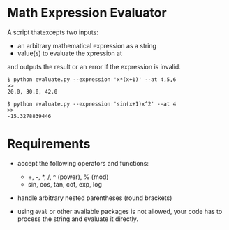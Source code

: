 # Math Expression Evaluator

A script thatexcepts two inputs:
- an arbitrary mathematical expression as a string
- value(s) to evaluate the xpression at

and outputs the result or an error if the expression is invalid.

```
$ python evaluate.py --expression 'x*(x+1)' --at 4,5,6
>>
20.0, 30.0, 42.0

$ python evaluate.py --expression 'sin(x+1)x^2' --at 4
>>
-15.3278839446

```

# Requirements

- accept the following operators and functions:
    - +, -, *, /, ^ (power), % (mod)
    - sin, cos, tan, cot, exp, log

- handle arbitrary nested parentheses (round brackets)
- using ```eval``` or other available packages is not allowed, your code has to process the string and evaluate it directly.